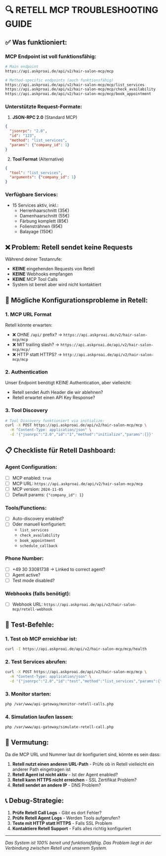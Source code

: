 # 🔍 RETELL MCP TROUBLESHOOTING GUIDE

## ✅ Was funktioniert:

### MCP Endpoint ist voll funktionsfähig:
```bash
# Main endpoint
https://api.askproai.de/api/v2/hair-salon-mcp/mcp

# Method-specific endpoints (auch funktionsfähig)
https://api.askproai.de/api/v2/hair-salon-mcp/mcp/list_services
https://api.askproai.de/api/v2/hair-salon-mcp/mcp/check_availability
https://api.askproai.de/api/v2/hair-salon-mcp/mcp/book_appointment
```

### Unterstützte Request-Formate:
1. **JSON-RPC 2.0** (Standard MCP)
```json
{
  "jsonrpc": "2.0",
  "id": "123",
  "method": "list_services",
  "params": {"company_id": 1}
}
```

2. **Tool Format** (Alternative)
```json
{
  "tool": "list_services",
  "arguments": {"company_id": 1}
}
```

### Verfügbare Services:
- 15 Services aktiv, inkl.:
  - Herrenhaarschnitt (35€)
  - Damenhaarschnitt (55€)
  - Färbung komplett (85€)
  - Foliensträhnen (95€)
  - Balayage (150€)

## ❌ Problem: Retell sendet keine Requests

Während deiner Testanrufe:
- **KEINE** eingehenden Requests von Retell
- **KEINE** Webhooks empfangen
- **KEINE** MCP Tool Calls
- System ist bereit aber wird nicht kontaktiert

## 🔧 Mögliche Konfigurationsprobleme in Retell:

### 1. MCP URL Format
Retell könnte erwarten:
- ❌ OHNE `/api/` prefix? → `https://api.askproai.de/v2/hair-salon-mcp/mcp`
- ❌ MIT trailing slash? → `https://api.askproai.de/api/v2/hair-salon-mcp/mcp/`
- ❌ HTTP statt HTTPS? → `http://api.askproai.de/api/v2/hair-salon-mcp/mcp`

### 2. Authentication
Unser Endpoint benötigt KEINE Authentication, aber vielleicht:
- Retell sendet Auth Header die wir ablehnen?
- Retell erwartet einen API Key Response?

### 3. Tool Discovery
```bash
# Tool Discovery funktioniert via initialize:
curl -X POST https://api.askproai.de/api/v2/hair-salon-mcp/mcp \
  -H "Content-Type: application/json" \
  -d '{"jsonrpc":"2.0","id":"1","method":"initialize","params":{}}'
```

## 📋 Checkliste für Retell Dashboard:

### Agent Configuration:
- [ ] MCP enabled: `true`
- [ ] MCP URL: `https://api.askproai.de/api/v2/hair-salon-mcp/mcp`
- [ ] MCP version: `2024-11-05`
- [ ] Default params: `{"company_id": 1}`

### Tools/Functions:
- [ ] Auto-discovery enabled?
- [ ] Oder manuell konfiguriert:
  - `list_services`
  - `check_availability`
  - `book_appointment`
  - `schedule_callback`

### Phone Number:
- [ ] +49 30 33081738 → Linked to correct agent?
- [ ] Agent active?
- [ ] Test mode disabled?

### Webhooks (falls benötigt):
- [ ] Webhook URL: `https://api.askproai.de/api/v2/hair-salon-mcp/retell-webhook`

## 🧪 Test-Befehle:

### 1. Test ob MCP erreichbar ist:
```bash
curl -I https://api.askproai.de/api/v2/hair-salon-mcp/mcp/health
```

### 2. Test Services abrufen:
```bash
curl -X POST https://api.askproai.de/api/v2/hair-salon-mcp/mcp \
  -H "Content-Type: application/json" \
  -d '{"jsonrpc":"2.0","id":"test","method":"list_services","params":{"company_id":1}}'
```

### 3. Monitor starten:
```bash
php /var/www/api-gateway/monitor-retell-calls.php
```

### 4. Simulation laufen lassen:
```bash
php /var/www/api-gateway/simulate-retell-call.php
```

## 🎯 Vermutung:

Da die MCP URL und Nummer laut dir konfiguriert sind, könnte es sein dass:

1. **Retell nutzt einen anderen URL-Path** - Prüfe ob in Retell vielleicht ein anderer Path eingetragen ist
2. **Retell Agent ist nicht aktiv** - Ist der Agent enabled?
3. **Retell kann HTTPS nicht erreichen** - SSL Zertifikat Problem?
4. **Retell sendet an andere IP** - DNS Problem?

## 📞 Debug-Strategie:

1. **Prüfe Retell Call Logs** - Gibt es dort Fehler?
2. **Prüfe Retell Agent Logs** - Werden Tools aufgerufen?
3. **Teste mit HTTP statt HTTPS** - Falls SSL Problem
4. **Kontaktiere Retell Support** - Falls alles richtig konfiguriert

---
*Das System ist 100% bereit und funktionsfähig. Das Problem liegt in der Verbindung zwischen Retell und unserem System.*